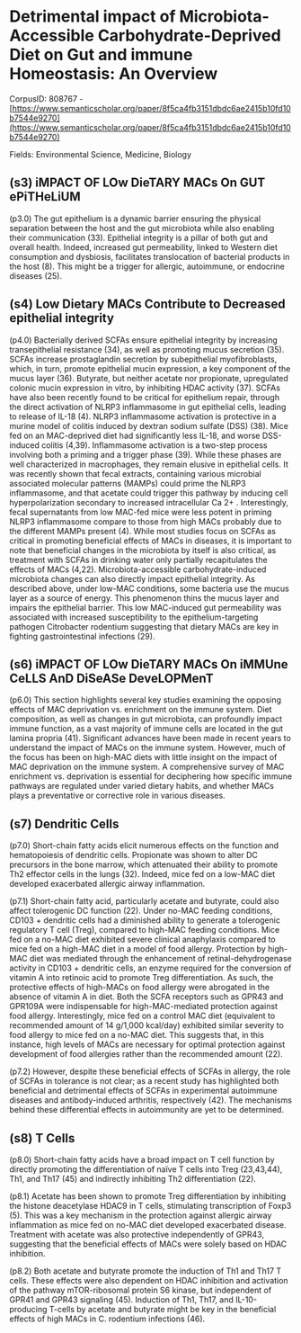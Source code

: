 # Detrimental impact of Microbiota- Accessible Carbohydrate-Deprived Diet on Gut and immune Homeostasis: An Overview

CorpusID: 808767 - [https://www.semanticscholar.org/paper/8f5ca4fb3151dbdc6ae2415b10fd10b7544e9270](https://www.semanticscholar.org/paper/8f5ca4fb3151dbdc6ae2415b10fd10b7544e9270)

Fields: Environmental Science, Medicine, Biology

## (s3) iMPACT OF LOw DieTARY MACs On GUT ePiTHeLiUM
(p3.0) The gut epithelium is a dynamic barrier ensuring the physical separation between the host and the gut microbiota while also enabling their communication (33). Epithelial integrity is a pillar of both gut and overall health. Indeed, increased gut permeability, linked to Western diet consumption and dysbiosis, facilitates translocation of bacterial products in the host (8). This might be a trigger for allergic, autoimmune, or endocrine diseases (25).
## (s4) Low Dietary MACs Contribute to Decreased epithelial integrity
(p4.0) Bacterially derived SCFAs ensure epithelial integrity by increasing transepithelial resistance (34), as well as promoting mucus secretion (35). SCFAs increase prostaglandin secretion by subepithelial myofibroblasts, which, in turn, promote epithelial mucin expression, a key component of the mucus layer (36). Butyrate, but neither acetate nor propionate, upregulated colonic mucin expression in vitro, by inhibiting HDAC activity (37). SCFAs have also been recently found to be critical for epithelium repair, through the direct activation of NLRP3 inflammasome in gut epithelial cells, leading to release of IL-18 (4). NLRP3 inflammasome activation is protective in a murine model of colitis induced by dextran sodium sulfate (DSS) (38). Mice fed on an MAC-deprived diet had significantly less IL-18, and worse DSS-induced colitis (4,39). Inflammasome activation is a two-step process involving both a priming and a trigger phase (39). While these phases are well characterized in macrophages, they remain elusive in epithelial cells. It was recently shown that fecal extracts, containing various microbial associated molecular patterns (MAMPs) could prime the NLRP3 inflammasome, and that acetate could trigger this pathway by inducing cell hyperpolarization secondary to increased intracellular Ca 2+ . Interestingly, fecal supernatants from low MAC-fed mice were less potent in priming NLRP3 inflammasome compare to those from high MACs probably due to the different MAMPs present (4). While most studies focus on SCFAs as critical in promoting beneficial effects of MACs in diseases, it is important to note that beneficial changes in the microbiota by itself is also critical, as treatment with SCFAs in drinking water only partially recapitulates the effects of MACs (4,22). Microbiota-accessible carbohydrate-induced microbiota changes can also directly impact epithelial integrity. As described above, under low-MAC conditions, some bacteria use the mucus layer as a source of energy. This phenomenon thins the mucus layer and impairs the epithelial barrier. This low MAC-induced gut permeability was associated with increased susceptibility to the epithelium-targeting pathogen Citrobacter rodentium suggesting that dietary MACs are key in fighting gastrointestinal infections (29).
## (s6) iMPACT OF LOw DieTARY MACs On iMMUne CeLLS AnD DiSeASe DeveLOPMenT
(p6.0) This section highlights several key studies examining the opposing effects of MAC deprivation vs. enrichment on the immune system. Diet composition, as well as changes in gut microbiota, can profoundly impact immune function, as a vast majority of immune cells are located in the gut lamina propria (41). Significant advances have been made in recent years to understand the impact of MACs on the immune system. However, much of the focus has been on high-MAC diets with little insight on the impact of MAC deprivation on the immune system. A comprehensive survey of MAC enrichment vs. deprivation is essential for deciphering how specific immune pathways are regulated under varied dietary habits, and whether MACs plays a preventative or corrective role in various diseases.
## (s7) Dendritic Cells
(p7.0) Short-chain fatty acids elicit numerous effects on the function and hematopoiesis of dendritic cells. Propionate was shown to alter DC precursors in the bone marrow, which attenuated their ability to promote Th2 effector cells in the lungs (32). Indeed, mice fed on a low-MAC diet developed exacerbated allergic airway inflammation.

(p7.1) Short-chain fatty acid, particularly acetate and butyrate, could also affect tolerogenic DC function (22). Under no-MAC feeding conditions, CD103 + dendritic cells had a diminished ability to generate a tolerogenic regulatory T cell (Treg), compared to high-MAC feeding conditions. Mice fed on a no-MAC diet exhibited severe clinical anaphylaxis compared to mice fed on a high-MAC diet in a model of food allergy. Protection by high-MAC diet was mediated through the enhancement of retinal-dehydrogenase activity in CD103 + dendritic cells, an enzyme required for the conversion of vitamin A into retinoic acid to promote Treg differentiation. As such, the protective effects of high-MACs on food allergy were abrogated in the absence of vitamin A in diet. Both the SCFA receptors such as GPR43 and GPR109A were indispensable for high-MAC-mediated protection against food allergy. Interestingly, mice fed on a control MAC diet (equivalent to recommended amount of 14 g/1,000 kcal/day) exhibited similar severity to food allergy to mice fed on a no-MAC diet. This suggests that, in this instance, high levels of MACs are necessary for optimal protection against development of food allergies rather than the recommended amount (22).

(p7.2) However, despite these beneficial effects of SCFAs in allergy, the role of SCFAs in tolerance is not clear; as a recent study has highlighted both beneficial and detrimental effects of SCFAs in experimental autoimmune diseases and antibody-induced arthritis, respectively (42). The mechanisms behind these differential effects in autoimmunity are yet to be determined.
## (s8) T Cells
(p8.0) Short-chain fatty acids have a broad impact on T cell function by directly promoting the differentiation of naïve T cells into Treg (23,43,44), Th1, and Th17 (45) and indirectly inhibiting Th2 differentiation (22).

(p8.1) Acetate has been shown to promote Treg differentiation by inhibiting the histone deacetylase HDAC9 in T cells, stimulating transcription of Foxp3 (5). This was a key mechanism in the protection against allergic airway inflammation as mice fed on no-MAC diet developed exacerbated disease. Treatment with acetate was also protective independently of GPR43, suggesting that the beneficial effects of MACs were solely based on HDAC inhibition.

(p8.2) Both acetate and butyrate promote the induction of Th1 and Th17 T cells. These effects were also dependent on HDAC inhibition and activation of the pathway mTOR-ribosomal protein S6 kinase, but independent of GPR41 and GPR43 signaling (45). Induction of Th1, Th17, and IL-10-producing T-cells by acetate and butyrate might be key in the beneficial effects of high MACs in C. rodentium infections (46).
